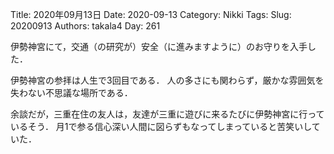﻿Title: 2020年09月13日
Date: 2020-09-13
Category: Nikki
Tags: 
Slug: 20200913
Authors: takala4
Day: 261



伊勢神宮にて，交通（の研究が）安全（に進みますように）のお守りを入手した．


伊勢神宮の参拝は人生で3回目である．
人の多さにも関わらず，厳かな雰囲気を失わない不思議な場所である．



余談だが，三重在住の友人は，友達が三重に遊びに来るたびに伊勢神宮に行っているそう．
月1で参る信心深い人間に図らずもなってしまっていると苦笑いしていた．